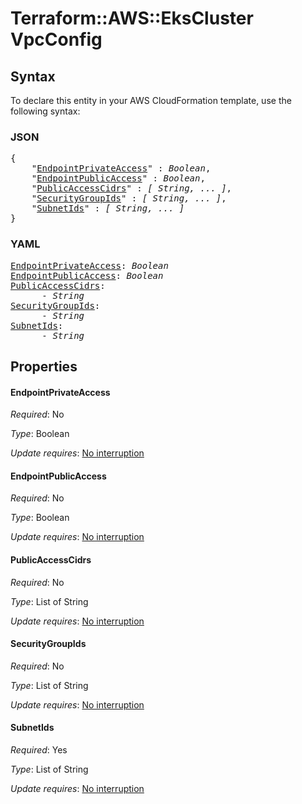 # Terraform::AWS::EksCluster VpcConfig

## Syntax

To declare this entity in your AWS CloudFormation template, use the following syntax:

### JSON

<pre>
{
    "<a href="#endpointprivateaccess" title="EndpointPrivateAccess">EndpointPrivateAccess</a>" : <i>Boolean</i>,
    "<a href="#endpointpublicaccess" title="EndpointPublicAccess">EndpointPublicAccess</a>" : <i>Boolean</i>,
    "<a href="#publicaccesscidrs" title="PublicAccessCidrs">PublicAccessCidrs</a>" : <i>[ String, ... ]</i>,
    "<a href="#securitygroupids" title="SecurityGroupIds">SecurityGroupIds</a>" : <i>[ String, ... ]</i>,
    "<a href="#subnetids" title="SubnetIds">SubnetIds</a>" : <i>[ String, ... ]</i>
}
</pre>

### YAML

<pre>
<a href="#endpointprivateaccess" title="EndpointPrivateAccess">EndpointPrivateAccess</a>: <i>Boolean</i>
<a href="#endpointpublicaccess" title="EndpointPublicAccess">EndpointPublicAccess</a>: <i>Boolean</i>
<a href="#publicaccesscidrs" title="PublicAccessCidrs">PublicAccessCidrs</a>: <i>
      - String</i>
<a href="#securitygroupids" title="SecurityGroupIds">SecurityGroupIds</a>: <i>
      - String</i>
<a href="#subnetids" title="SubnetIds">SubnetIds</a>: <i>
      - String</i>
</pre>

## Properties

#### EndpointPrivateAccess

_Required_: No

_Type_: Boolean

_Update requires_: [No interruption](https://docs.aws.amazon.com/AWSCloudFormation/latest/UserGuide/using-cfn-updating-stacks-update-behaviors.html#update-no-interrupt)

#### EndpointPublicAccess

_Required_: No

_Type_: Boolean

_Update requires_: [No interruption](https://docs.aws.amazon.com/AWSCloudFormation/latest/UserGuide/using-cfn-updating-stacks-update-behaviors.html#update-no-interrupt)

#### PublicAccessCidrs

_Required_: No

_Type_: List of String

_Update requires_: [No interruption](https://docs.aws.amazon.com/AWSCloudFormation/latest/UserGuide/using-cfn-updating-stacks-update-behaviors.html#update-no-interrupt)

#### SecurityGroupIds

_Required_: No

_Type_: List of String

_Update requires_: [No interruption](https://docs.aws.amazon.com/AWSCloudFormation/latest/UserGuide/using-cfn-updating-stacks-update-behaviors.html#update-no-interrupt)

#### SubnetIds

_Required_: Yes

_Type_: List of String

_Update requires_: [No interruption](https://docs.aws.amazon.com/AWSCloudFormation/latest/UserGuide/using-cfn-updating-stacks-update-behaviors.html#update-no-interrupt)

